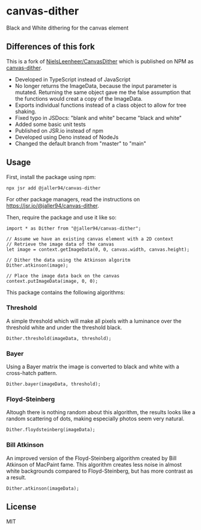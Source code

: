 # canvas-dither

Black and White dithering for the canvas element

## Differences of this fork

This is a fork of [NielsLeenheer/CanvasDither](https://github.com/NielsLeenheer/CanvasDither) which is published on NPM as [canvas-dither](https://www.npmjs.com/package/canvas-dither).

* Developed in TypeScript instead of JavaScript
* No longer returns the ImageData, because the input parameter is mutated. Returning the same object gave me the false assumption that the functions would creat a copy of the ImageData.
* Exports individual functions instead of a class object to allow for tree shaking.
* Fixed typo in JSDocs: "blank and white" became "black and white"
* Added some basic unit tests
* Published on JSR.io instead of npm
* Developed using Deno instead of NodeJs
* Changed the default branch from "master" to "main"

## Usage

First, install the package using npm:

    npx jsr add @jaller94/canvas-dither

For other package managers, read the instructions on https://jsr.io/@jaller94/canvas-dither.

Then, require the package and use it like so:

    import * as Dither from "@jaller94/canvas-dither";

    // Assume we have an existing canvas element with a 2D context
    // Retrieve the image data of the canvas
    let image = context.getImageData(0, 0, canvas.width, canvas.height);

    // Dither the data using the Atkinson algoritm
    Dither.atkinson(image);

    // Place the image data back on the canvas
    context.putImageData(image, 0, 0);

This package contains the following algorithms:

### Threshold
A simple threshold which will make all pixels with a luminance over the threshold white and under the threshold black. 

    Dither.threshold(imageData, threshold);

### Bayer
Using a Bayer matrix the image is converted to black and white with a cross-hatch pattern. 
    
    Dither.bayer(imageData, threshold);

### Floyd-Steinberg
Altough there is nothing random about this algorithm, the results looks like a random scattering of dots, making especially photos seem very natural.

    Dither.floydsteinberg(imageData);

### Bill Atkinson
An improved version of the Floyd-Steinberg algorithm created by Bill Atkinson of MacPaint fame. This algorithm creates less noise in almost white backgrounds compared to Floyd-Steinberg, but has more contrast as a result.

    Dither.atkinson(imageData);


## License

MIT
